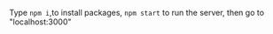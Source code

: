 Type 
``` npm i ```,to install packages,
``` npm start ```
to run the server, then go to "localhost:3000"
